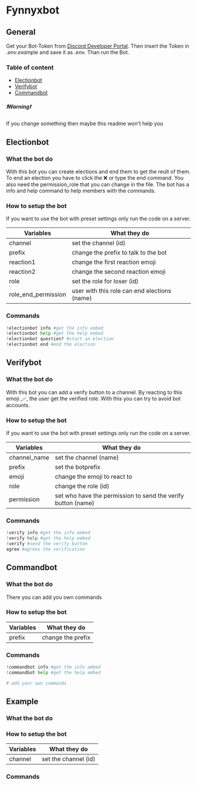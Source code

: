 # Fynnyxbot

## General
Get your Bot-Token from [Discord Developer Portal](https://discord.com/developers/applications). Then insert the Token in *.env.example* and save it as *.env.* Than run the Bot.

### Table of content
* [Electionbot](https://github.com/Fynnyx/discord.py-bots#electionbot)
* [Verifybot](https://github.com/Fynnyx/discord.py-bots#verifybot)
* [Commandbot](https://github.com/Fynnyx/discord.py-bots#commandbot)


##### ❗Warning❗
If you change something then maybe this readme won't help you


## Electionbot

### What the bot do
With this bot you can create elections and end them to get the reult of them. To end an election you have to click the ❌ or type the end command. You also need the permission_role that you can change in the file. The bot has a info and help command to help members with the commands.

### How to setup the bot
If you want to use the bot with preset settings only run the code on a server.

Variables | What they do
----------| ------------
channel | set the channel (id)
prefix | change the prefix to talk to the bot
reaction1 | change the first reaction emoji
reaction2 | change the second reaction emoji
role | set the role for loser (id)
role_end_permission | user with this role can end elections (name)

### Commands

```Python
!electionbot info #get the info embed
!electionbot help #get the help embed
!electionbot question? #start an election
!electionbot end #end the election
```




## Verifybot

### What the bot do
With this bot you can add a verify button to a channel. By reacting to this emoji ,✅, the user get the verified role. With this you can try to avoid bot accounts.

### How to setup the bot
If you want to use the bot with preset settings only run the code on a server.

Variables | What they do
----------| ------------
channel_name | set the channel (name)
prefix | set the botprefix
emoji | change the emoji to react to
role | change the role (id)
permission | set who have the permission to send the verify button (name)

    
### Commands

```Python
!verify info #get the info embed
!verify help #get the help embed
!verify #send the verify button
agree #agrees the verification
```

## Commandbot

### What the bot do
There you can add you own commands

### How to setup the bot

Variables | What they do
----------| ------------
prefix | change the prefix


### Commands

```Python
!commandbot info #get the info embed
!commandbot help #get the help embed

# add your own commands
```









## Example

### What the bot do

### How to setup the bot

Variables | What they do
----------| ------------
channel | set the channel (id)


### Commands

```Python

```

